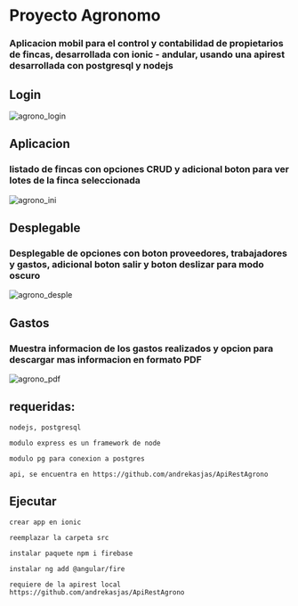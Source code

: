 # Proyecto Agronomo
### Aplicacion mobil para el control y contabilidad de propietarios de fincas, desarrollada con ionic - andular, usando una apirest desarrollada con postgresql y nodejs 
## Login
![agrono_login](https://user-images.githubusercontent.com/62920120/143484676-14aad842-b57a-4460-bd78-37dfa1f5bd85.png)
## Aplicacion
### listado de fincas con opciones CRUD y adicional boton para ver lotes de la finca seleccionada
![agrono_ini](https://user-images.githubusercontent.com/62920120/143484813-26244b4e-e420-45f4-9be7-15e1bc182b50.png)
## Desplegable
### Desplegable de opciones con boton proveedores, trabajadores y gastos, adicional boton salir y boton deslizar para modo oscuro
![agrono_desple](https://user-images.githubusercontent.com/62920120/143485083-cda8dc33-eaee-43cf-b4ff-9fc28d295c8b.png)
## Gastos
### Muestra informacion de los gastos realizados y opcion para descargar mas informacion en formato PDF
![agrono_pdf](https://user-images.githubusercontent.com/62920120/143485686-d40e2ca5-a378-45fe-82b0-4f9357d03941.png)
## requeridas:
```
nodejs, postgresql 
```
```
modulo express es un framework de node
```
```
modulo pg para conexion a postgres
```
```
api, se encuentra en https://github.com/andrekasjas/ApiRestAgrono
```
## Ejecutar
```
crear app en ionic
```
```
reemplazar la carpeta src
```
```
instalar paquete npm i firebase
```
```
instalar ng add @angular/fire
```
```
requiere de la apirest local https://github.com/andrekasjas/ApiRestAgrono
```
